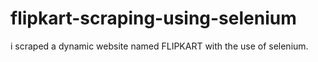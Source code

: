 # flipkart-scraping-using-selenium
i scraped a dynamic website named FLIPKART with the use of selenium.
